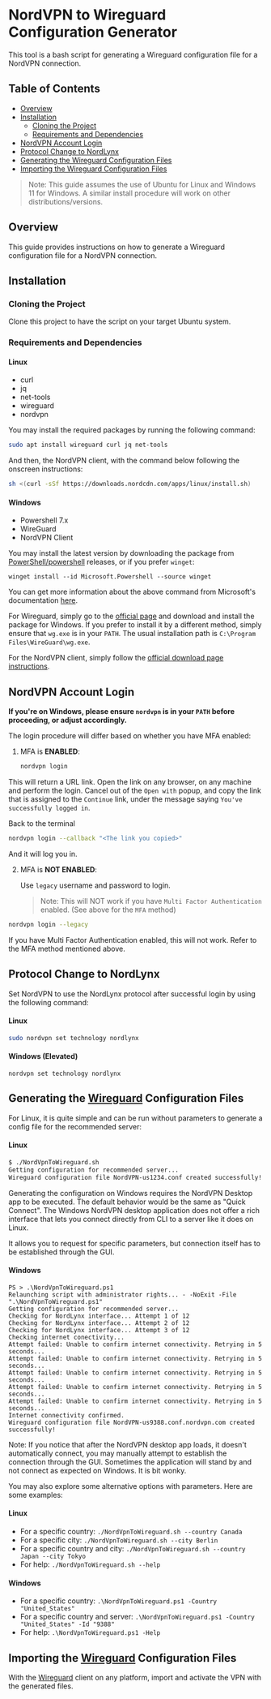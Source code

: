 # NordVPN to Wireguard Configuration Generator

This tool is a bash script for generating a Wireguard configuration file for a NordVPN connection.

## Table of Contents

- [Overview](#overview)
- [Installation](#installation)
  - [Cloning the Project](#cloning-the-project)
  - [Requirements and Dependencies](#requirements-and-dependencies)
- [NordVPN Account Login](#nordvpn-account-login)
- [Protocol Change to NordLynx](#protocol-change-to-nordlynx)
- [Generating the Wireguard Configuration Files](#generating-the-wireguard-configuration-files)
- [Importing the Wireguard Configuration Files](#importing-the-wireguard-configuration-files)

> Note: This guide assumes the use of Ubuntu for Linux and Windows 11 for Windows. A similar install procedure will work on other distributions/versions.

## Overview

This guide provides instructions on how to generate a Wireguard configuration file for a NordVPN connection.

## Installation

### Cloning the Project

Clone this project to have the script on your target Ubuntu system.

### Requirements and Dependencies

#### Linux

* curl
* jq
* net-tools
* wireguard
* nordvpn

You may install the required packages by running the following command:

```bash
sudo apt install wireguard curl jq net-tools
```

And then, the NordVPN client, with the command below following the onscreen instructions:

```bash
sh <(curl -sSf https://downloads.nordcdn.com/apps/linux/install.sh)
```

#### Windows

* Powershell 7.x
* WireGuard
* NordVPN Client

You may install the latest version by downloading the package from [PowerShell/powershell](https://github.com/PowerShell/powershell/releases) releases, or if you prefer `winget`:

```pwsh
winget install --id Microsoft.Powershell --source winget
```
You can get more information about the above command from Microsoft's documentation [here](https://learn.microsoft.com/en-us/powershell/scripting/install/installing-powershell-on-windows).

For Wireguard, simply go to the [official page](https://www.wireguard.com/install/) and download and install the package for Windows.
If you prefer to install it by a different method, simply ensure that `wg.exe` is in your `PATH`. The usual installation path is `C:\Program Files\WireGuard\wg.exe`.

For the NordVPN client, simply follow the [official download page instructions](https://nordvpn.com/download/windows/).

## NordVPN Account Login

**If you're on Windows, please ensure `nordvpn` is in your `PATH` before proceeding, or adjust accordingly.**

The login procedure will differ based on whether you have MFA enabled:

1. MFA is **ENABLED**:

   ```bash
   nordvpn login
   ```

  This will return a URL link.
  Open the link on any browser, on any machine and perform the login.
  Cancel out of the `Open with` popup, and copy the link that is assigned to the `Continue` link, under the message saying `You've successfully logged in`.

  Back to the terminal

  ```bash
  nordvpn login --callback "<The link you copied>"
  ```

  And it will log you in.

2. MFA is **NOT ENABLED**:

   Use `legacy` username and password to login.

   > Note: This will NOT work if you have `Multi Factor Authentication` enabled. (See above for the `MFA` method)

  ```bash
  nordvpn login --legacy​
  ```

If you have Multi Factor Authentication enabled, this will not work. Refer to the MFA method mentioned above.

## Protocol Change to NordLynx

Set NordVPN to use the NordLynx protocol after successful login by using the following command:

#### Linux
```bash
sudo nordvpn set technology nordlynx
```

#### Windows (Elevated)
```pwsh
nordvpn set technology nordlynx
```

## Generating the [Wireguard](https://www.wireguard.com) Configuration Files

For Linux, it is quite simple and can be run without parameters to generate a config file for the recommended server:

#### Linux
```bash
$ ./NordVpnToWireguard.sh
Getting configuration for recommended server...
Wireguard configuration file NordVPN-us1234.conf created successfully!
```

Generating the configuration on Windows requires the NordVPN Desktop app to be executed. The default behavior would be the same as "Quick Connect".
The Windows NordVPN desktop application does not offer a rich interface that lets you connect directly from CLI to a server like it does on Linux.

It allows you to request for specific parameters, but connection itself has to be established through the GUI.

#### Windows
```pwsh
PS > .\NordVpnToWireguard.ps1
Relaunching script with administrator rights... - -NoExit -File ".\NordVpnToWireguard.ps1"
Getting configuration for recommended server...
Checking for NordLynx interface... Attempt 1 of 12
Checking for NordLynx interface... Attempt 2 of 12
Checking for NordLynx interface... Attempt 3 of 12
Checking internet conectivity...
Attempt failed: Unable to confirm internet connectivity. Retrying in 5 seconds...
Attempt failed: Unable to confirm internet connectivity. Retrying in 5 seconds...
Attempt failed: Unable to confirm internet connectivity. Retrying in 5 seconds...
Attempt failed: Unable to confirm internet connectivity. Retrying in 5 seconds...
Attempt failed: Unable to confirm internet connectivity. Retrying in 5 seconds...
Internet connectivity confirmed.
Wireguard configuration file NordVPN-us9388.conf.nordvpn.com created successfully!
```
Note: If you notice that after the NordVPN desktop app loads, it doesn't automatically connect, you may manually attempt to establish the connection through the GUI.
Sometimes the application will stand by and not connect as expected on Windows. It is bit wonky.


You may also explore some alternative options with parameters. Here are some examples:

#### Linux
- For a specific country: `./NordVpnToWireguard.sh --country Canada`
- For a specific city: `./NordVpnToWireguard.sh --city Berlin`
- For a specific country and city: `./NordVpnToWireguard.sh --country Japan --city Tokyo`
- For help: `./NordVpnToWireguard.sh --help`

#### Windows
- For a specific country: `.\NordVpnToWireguard.ps1 -Country "United_States"`
- For a specific country and server: `.\NordVpnToWireguard.ps1 -Country "United_States" -Id "9388"`
- For help: `.\NordVpnToWireguard.ps1 -Help`

## Importing the [Wireguard](https://www.wireguard.com) Configuration Files

With the [Wireguard](https://www.wireguard.com) client on any platform, import and activate the VPN with the generated files.
